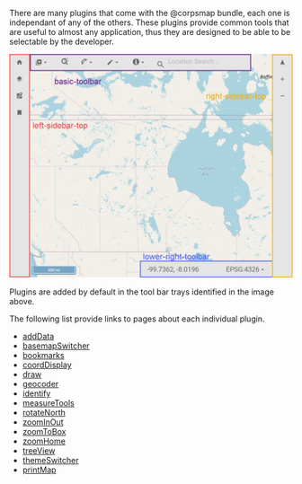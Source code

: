 There are many plugins that come with the @corpsmap bundle, each one is independant of any of the others. These plugins provide common tools that are useful to almost any application, thus they are designed to be able to be selectable by the developer.

![](toolbars_identified.jpg "Corpsmap toolbar trays")

Plugins are added by default in the tool bar trays identified in the image above.

The following list provide links to pages about each individual plugin.

- [addData](plugins/addData.html "Add Data Plugin description")
- [basemapSwitcher](plugins/basemapSwitcher.html "Choose your adventure here!")
- [bookmarks](plugins/bookmarks.html "Saving that for later...")
- [coordDisplay](plugins/coorddisplay.html "Where are we?")
- [draw](plugins/draw.html "Cause haute pink is fun!")
- [geocoder](plugins/geocoder.html "Don't be so creepy.")
- [identify](plugins/identify.html "We are workin on it.")
- [measureTools](plugins/measureTools.html "Isn't this place a geographical anomoly, it is two weeks from everwhere!")
- [rotateNorth](plugins/rotateNorth.html "No, North should be up")
- [zoomInOut](plugins/zoomInOut.html "Cause some people like fixed zoom out")
- [zoomToBox](plugins/zoomToBox.html "I wanna zoom right there and I dont know how to use mousewheel scroll")
- [zoomHome](plugins/zoomHome.hmtl "Go to your home!!! Are you too good for your home?!?")
- [treeView](plugins/treeView.html "A place for layers to feel like they belong")
- [themeSwitcher](plugins/themeSwitcher.html "Because everyone deserves a choice right?")
- [printMap](plugins/printMap.html "Do people still have printers?")
